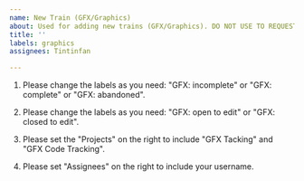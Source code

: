 ```yaml
---
name: New Train (GFX/Graphics)
about: Used for adding new trains (GFX/Graphics). DO NOT USE TO REQUEST TRAINS.
title: ''
labels: graphics
assignees: Tintinfan

---
```


1. Please change the labels as you need: "GFX: incomplete" or "GFX: complete" or "GFX: abandoned".

2. Please change the labels as you need: "GFX: open to edit" or "GFX: closed to edit".

3. Please set the "Projects" on the right to include "GFX Tacking" and "GFX Code Tracking".

4. Please set "Assignees" on the right to include your username.

